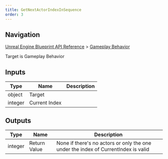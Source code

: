 ```yaml
---
title: GetNextActorIndexInSequence
order: 3
---
```

## Navigation

[Unreal Engine Blueprint API Reference](https://dev.epicgames.com/documentation/en-us/unreal-engine/BlueprintAPI) > [Gameplay Behavior](https://dev.epicgames.com/documentation/en-us/unreal-engine/BlueprintAPI/GameplayBehavior)

Target is Gameplay Behavior

## Inputs

| Type | Name | Description |
| --- | --- | --- |
| object | Target |  |
| integer | Current Index |  |

## Outputs

| Type | Name | Description |
| --- | --- | --- |
| integer | Return Value | None if there's no actors or only the one under the index of CurrentIndex is valid |
